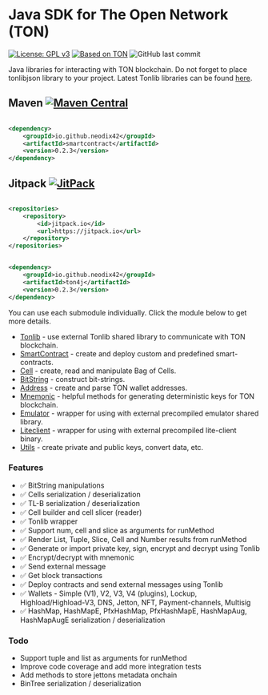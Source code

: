 # Java SDK for The Open Network (TON)

[![License: GPL v3](https://img.shields.io/badge/License-GPLv3-blue.svg)](https://www.gnu.org/licenses/gpl-3.0)
[![Based on TON][ton-svg]][ton]
![GitHub last commit](https://img.shields.io/github/last-commit/neodiX42/ton4j)

Java libraries for interacting with TON blockchain.
Do not forget to place tonlibjson library to your project. Latest Tonlib libraries can be
found [here](https://github.com/ton-blockchain/ton/actions).

## Maven [![Maven Central][maven-central-svg]][maven-central]

```xml

<dependency>
    <groupId>io.github.neodix42</groupId>
    <artifactId>smartcontract</artifactId>
    <version>0.2.3</version>
</dependency>
```

## Jitpack [![JitPack][jitpack-svg]][jitpack]

```xml

<repositories>
    <repository>
        <id>jitpack.io</id>
        <url>https://jitpack.io</url>
    </repository>
</repositories>
```

```xml

<dependency>
    <groupId>io.github.neodix42</groupId>
    <artifactId>ton4j</artifactId>
    <version>0.2.3</version>
</dependency>
```

You can use each submodule individually. Click the module below to get more details.

* [Tonlib](tonlib/README.md) - use external Tonlib shared library to communicate with TON blockchain.
* [SmartContract](smartcontract/README.md) - create and deploy custom and predefined smart-contracts.
* [Cell](cell/README.md) - create, read and manipulate Bag of Cells.
* [BitString](bitstring/README.md) - construct bit-strings.
* [Address](address/README.md) - create and parse TON wallet addresses.
* [Mnemonic](mnemonic/README.md) - helpful methods for generating deterministic keys for TON blockchain.
* [Emulator](emulator/README.md) - wrapper for using with external precompiled emulator shared library.
* [Liteclient](liteclient/README.md) - wrapper for using with external precompiled lite-client binary.
* [Utils](utils/README.md) - create private and public keys, convert data, etc.

### Features

* ✅ BitString manipulations
* ✅ Cells serialization / deserialization
* ✅ TL-B serialization / deserialization
* ✅ Cell builder and cell slicer (reader)
* ✅ Tonlib wrapper
* ✅ Support num, cell and slice as arguments for runMethod
* ✅ Render List, Tuple, Slice, Cell and Number results from runMethod
* ✅ Generate or import private key, sign, encrypt and decrypt using Tonlib
* ✅ Encrypt/decrypt with mnemonic
* ✅ Send external message
* ✅ Get block transactions
* ✅ Deploy contracts and send external messages using Tonlib
* ✅ Wallets - Simple (V1), V2, V3, V4 (plugins), Lockup, Highload/Highload-V3, DNS, Jetton, NFT, Payment-channels,
  Multisig
* ✅ HashMap, HashMapE, PfxHashMap, PfxHashMapE, HashMapAug, HashMapAugE serialization / deserialization

### Todo

* Support tuple and list as arguments for runMethod
* Improve code coverage and add more integration tests
* Add methods to store jettons metadata onchain
* BinTree serialization / deserialization

<!-- Badges -->

[maven-central-svg]: https://img.shields.io/maven-central/v/io.github.neodix42/smartcontract

[maven-central]: https://mvnrepository.com/artifact/io.github.neodix42/smartcontract

[jitpack-svg]: https://jitpack.io/v/neodiX42/ton4j.svg

[jitpack]: https://jitpack.io/#neodiX42/ton4j

[ton-svg]: https://img.shields.io/badge/Based%20on-TON-blue

[ton]: https://ton.org